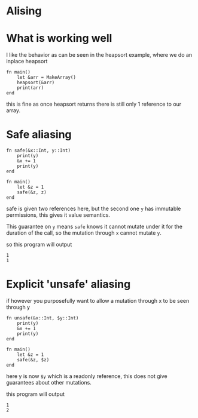 Alising
========


What is working well
====================

I like the behavior as can be seen in the heapsort example,
where we do an inplace heapsort

    fn main()
        let &arr = MakeArray()
        heapsort(&arr)
        print(arr)
    end

this is fine as once heapsort returns there is still only 1 reference to our array.


Safe aliasing
===============

    fn safe(&x::Int, y::Int)
        print(y)
        &x += 1
        print(y)
    end

    fn main()
        let &z = 1
        safe(&z, z)
    end

safe is given two references here, but the second one `y` has
immutable permissions, this gives it value semantics.

This guarantee on `y` means `safe` knows it cannot mutate under it for the duration of the call,
so the mutation through `x` cannot mutate `y`.

so this program will output

    1
    1

Explicit 'unsafe' aliasing
==========================

if however you purposefully want to allow a mutation through x to be seen through y

    fn unsafe(&x::Int, $y::Int)
        print(y)
        &x += 1
        print(y)
    end

    fn main()
        let &z = 1
        safe(&z, $z)
    end

here y is now `$y` which is a readonly reference,
this does not give guarantees about other mutations.

this program will output

    1
    2


